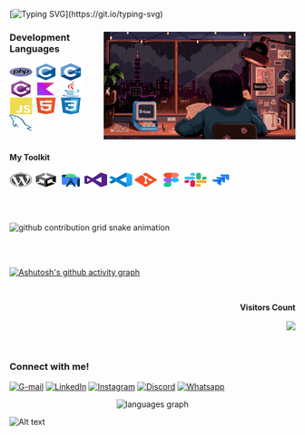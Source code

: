 [![Typing SVG](https://readme-typing-svg.herokuapp.com/?weight=200&&size=25&pause=1000&color=6B378E&random=false&width=524&lines=Hey,+My+name+is+Kaio+Novaes;I'm+22+years+old;I+am+from+Maceio,+AL+and+Study+Computer+Science;Be+Welcome!)](https://git.io/typing-svg) 

<div height="190px">
  <img align="right" alt="" height="190px" src="./src/study.gif">
  
  <h3 align="left"> Development Languages </h3>
  
  <div align="left">
    <img align="center" alt="Kaio-PHP" height="30" width="40" src="https://raw.githubusercontent.com/devicons/devicon/master/icons/php/php-original.svg" >
    <img align="center" alt="Kaio-C" height="30" width="40" src="https://raw.githubusercontent.com/devicons/devicon/master/icons/c/c-original.svg">
    <img align="center" alt="Kaio-C++" height="30" width="40" src="https://raw.githubusercontent.com/devicons/devicon/master/icons/cplusplus/cplusplus-original.svg">
    <img align="center" alt="Kaio-Csharp" height="30" width="40" src="https://raw.githubusercontent.com/devicons/devicon/master/icons/csharp/csharp-original.svg">
    <img align="center" alt="Kaio-Kotlin" height="30" width="40" src="https://raw.githubusercontent.com/devicons/devicon/master/icons/kotlin/kotlin-original.svg">
    <img align="center" alt="Kaio-Java" height="30" width="40" src="https://raw.githubusercontent.com/devicons/devicon/master/icons/java/java-original.svg">
    <img align="center" alt="Kaio-Js" height="30" width="40" src="https://raw.githubusercontent.com/devicons/devicon/master/icons/javascript/javascript-plain.svg">
    <img align="center" alt="Kaio-HTML" height="30" width="40" src="https://raw.githubusercontent.com/devicons/devicon/master/icons/html5/html5-original.svg">
    <img align="center" alt="Kaio-CSS" height="30" width="40" src="https://raw.githubusercontent.com/devicons/devicon/master/icons/css3/css3-original.svg">
    <img align="center" alt="Kaio-Java" height="30" width="40" src="https://raw.githubusercontent.com/devicons/devicon/master/icons/mysql/mysql-original.svg">
  </div>
  <div style="display: inline_block"><br>
    <h4 align="left"> My Toolkit </h3>
    <img align="center" alt="Kaio-WordPress" height="25" width="40" src="https://raw.githubusercontent.com/devicons/devicon/master/icons/wordpress/wordpress-plain.svg">
    <img align="center" alt="Kaio-Unity" height="25" width="40" src="https://raw.githubusercontent.com/devicons/devicon/master/icons/unity/unity-original.svg">
    <img align="center" alt="Kaio-AndroidStudio" height="25" width="40" src="https://raw.githubusercontent.com/devicons/devicon/master/icons/androidstudio/androidstudio-original.svg">
    <img align="center" alt="Kaio-VisualStudio" height="25" width="40" src="https://raw.githubusercontent.com/devicons/devicon/master/icons/visualstudio/visualstudio-plain.svg">
    <img align="center" alt="Kaio-Vscode" height="25" width="40" src="https://raw.githubusercontent.com/devicons/devicon/master/icons/vscode/vscode-original.svg">
    <img align="center" alt="Kaio-Git" height="25" width="40" src="https://raw.githubusercontent.com/devicons/devicon/master/icons/git/git-original.svg">
    <img align="center" alt="Kaio-Figma" height="25" width="40" src="https://raw.githubusercontent.com/devicons/devicon/master/icons/figma/figma-original.svg">
    <img align="center" alt="Kaio-Slack" height="25" width="40" src="https://raw.githubusercontent.com/devicons/devicon/master/icons/slack/slack-original.svg">
    <img align="center" alt="Kaio-Jira" height="25" width="40" src="https://raw.githubusercontent.com/devicons/devicon/master/icons/jira/jira-original.svg">
  </div>
</div>

<br><br>

<picture align="center">
  <source media="(prefers-color-scheme: dark)" srcset="https://raw.githubusercontent.com/KaioNovaes/KaioNovaes/output/github-contribution-grid-snake-dark.svg">
  <source media="(prefers-color-scheme: light)" srcset="https://raw.githubusercontent.com/KaioNovaes/KaioNovaes/output/github-contribution-grid-snake-dark.svg">
  <img align="center" alt="github contribution grid snake animation" src="https://raw.githubusercontent.com/KaioNovaes/KaioNovaes/output/github-contribution-grid-  snake.svg">
</picture>

<br><br>

[![Ashutosh's github activity graph](https://github-readme-activity-graph.vercel.app/graph?username=KaioNovaes&bg_color=000000&color=6B378E&line=6B378E&point=3C6D9A&area=true&hide_border=true)](https://github.com/ashutosh00710/github-readme-activity-graph)   

<div>
  <div align="right">
    <br>
      <p><b>Visitors Count</b></p>  
      <p><img align="center" src="https://profile-counter.glitch.me/{KaioNovaes}/count.svg" /></p> 
    <br>
  </div>
  
  <h3 align="left">Connect with me!</h3>
  
  [![G-mail](https://img.shields.io/badge/-Gmail-000?style=for-the-badge&logo=gmail&logoColor=bd93f9&color=282a36)](mailto:kaionicollas1515@gmail.com)
  [![LinkedIn](https://img.shields.io/badge/-LinkedIn-000?style=for-the-badge&logo=linkedin&logoColor=bd93f9&color=282a36)](https://www.linkedin.com/in/mari4souza/)
  [![Instagram](https://img.shields.io/badge/-Instagram-000?style=for-the-badge&logo=instagram&logoColor=bd93f9&color=282a36)](https://www.instagram.com/kaionovaees/)
  [![Discord](https://img.shields.io/badge/-Discord-000?style=for-the-badge&logo=discord&logoColor=bd93f9&color=282a36)](https://discord.gg/KetQwDGd)
  [![Whatsapp](https://img.shields.io/badge/-Whatsapp-000?style=for-the-badge&logo=whatsapp&logoColor=bd93f9&color=282a36)](https://discord.gg/KetQwDGd)

</div>

<div align="center">
  <img src="https://github-readme-stats.vercel.app/api/top-langs?username=KaioNovaes&locale=en&hide_title=true&layout=compact&card_width=320&langs_count=8&theme=dracula&hide_border=true" height="145" alt="languages graph"  />
</div>

![Alt text](https://spotify-recently-played-readme.vercel.app/api?user=lxh85ivp4k9efxwkvlq70xmw5)
